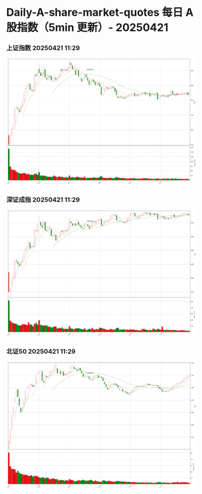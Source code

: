
# Daily-A-share-market-quotes 每日 A 股指数（5min 更新）- 20250421

### 上证指数 20250421 11:29
![](./fig/2025/4/20250421-sh000001.png)

### 深证成指 20250421 11:29
![](./fig/2025/4/20250421-sz399001.png)

### 北证50 20250421 11:29
![](./fig/2025/4/20250421-bj899050.png)
